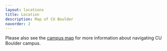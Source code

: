 ```yaml
---
layout: locations
title: Location
description: Map of CU Boulder
navorder: 2
---
```


Please also see the <a href="https://www.colorado.edu/map" target="_blank">campus map</a> for more information about navigating CU Boulder campus.
